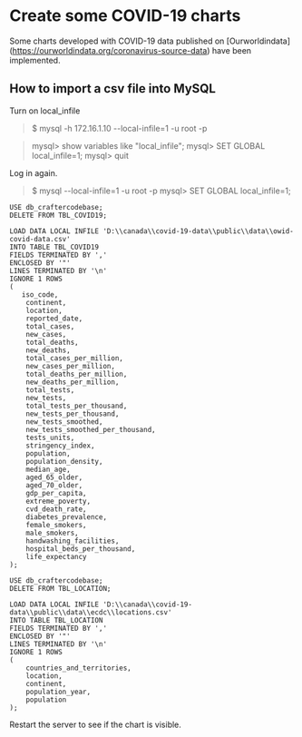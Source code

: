 # Create some COVID-19 charts

Some charts developed with COVID-19 data published on [Ourworldindata] (https://ourworldindata.org/coronavirus-source-data) have been implemented.
 

## How to import a csv file into MySQL

Turn on local_infile

>$ mysql -h 172.16.1.10 --local-infile=1 -u root -p

>mysql> show variables like "local_infile";
>mysql> SET GLOBAL local_infile=1;
>mysql> quit

Log in again.

>$ mysql --local-infile=1 -u root -p
>mysql> SET GLOBAL local_infile=1;

~~~
USE db_craftercodebase;
DELETE FROM TBL_COVID19;

LOAD DATA LOCAL INFILE 'D:\\canada\\covid-19-data\\public\\data\\owid-covid-data.csv' 
INTO TABLE TBL_COVID19 
FIELDS TERMINATED BY ',' 
ENCLOSED BY '"'
LINES TERMINATED BY '\n'
IGNORE 1 ROWS
(
   iso_code,
	continent,
	location,
	reported_date,
	total_cases,
	new_cases,
	total_deaths,
	new_deaths,
	total_cases_per_million,
	new_cases_per_million,
	total_deaths_per_million,
	new_deaths_per_million,
	total_tests,
	new_tests,
	total_tests_per_thousand,
	new_tests_per_thousand,
	new_tests_smoothed,
	new_tests_smoothed_per_thousand,
	tests_units,
	stringency_index,
	population,
	population_density,
	median_age,
	aged_65_older,
	aged_70_older,
	gdp_per_capita,
	extreme_poverty,
	cvd_death_rate,
	diabetes_prevalence,
	female_smokers,
	male_smokers,
	handwashing_facilities,
	hospital_beds_per_thousand,
	life_expectancy
);
~~~


~~~
USE db_craftercodebase;
DELETE FROM TBL_LOCATION;

LOAD DATA LOCAL INFILE 'D:\\canada\\covid-19-data\\public\\data\\ecdc\\locations.csv' 
INTO TABLE TBL_LOCATION 
FIELDS TERMINATED BY ',' 
ENCLOSED BY '"'
LINES TERMINATED BY '\n'
IGNORE 1 ROWS
(
    countries_and_territories,
    location,
    continent,
    population_year,
    population    
);
~~~

Restart the server to see if the chart is visible.